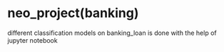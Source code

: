 # neo_project(banking)
 different classification models on banking_loan is done with the help of jupyter notebook

